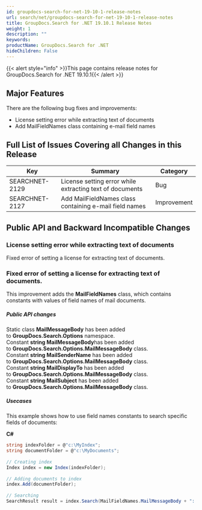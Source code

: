 ```yaml
---
id: groupdocs-search-for-net-19-10-1-release-notes
url: search/net/groupdocs-search-for-net-19-10-1-release-notes
title: GroupDocs.Search for .NET 19.10.1 Release Notes
weight: 1
description: ""
keywords: 
productName: GroupDocs.Search for .NET
hideChildren: False
---
```

{{< alert style="info" >}}This page contains release notes for GroupDocs.Search for .NET 19.10.1{{< /alert >}}

## Major Features

There are the following bug fixes and improvements:

*   License setting error while extracting text of documents
*   Add MailFieldNames class containing e-mail field names

## Full List of Issues Covering all Changes in this Release

| Key | Summary | Category |
| --- | --- | --- |
| SEARCHNET-2129 | License setting error while extracting text of documents | Bug |
| SEARCHNET-2127 | Add MailFieldNames class containing e-mail field names | Improvement |

## Public API and Backward Incompatible Changes

### License setting error while extracting text of documents

Fixed error of setting a license for extracting text of documents.

### Fixed error of setting a license for extracting text of documents.

This improvement adds the **MailFieldNames** class, which contains constants with values of field names of mail documents.

##### Public API changes

Static class **MailMessageBody** has been added to **GroupDocs.Search.Options** namespace.  
Constant **string MailMessageBody**has been added to **GroupDocs.Search.Options.MailMessageBody** class.  
Constant **string MailSenderName** has been added to **GroupDocs.Search.Options.MailMessageBody** class.  
Constant **string MailDisplayTo** has been added to **GroupDocs.Search.Options.MailMessageBody** class.  
Constant **string MailSubject** has been added to **GroupDocs.Search.Options.MailMessageBody** class.

##### Usecases

This example shows how to use field names constants to search specific fields of documents:

**C#**

```csharp
string indexFolder = @"c:\MyIndex";
string documentFolder = @"c:\MyDocuments";
 
// Creating index
Index index = new Index(indexFolder);
 
// Adding documents to index
index.Add(documentFolder);
 
// Searching
SearchResult result = index.Search(MailFieldNames.MailMessageBody + ": meeting");
```
